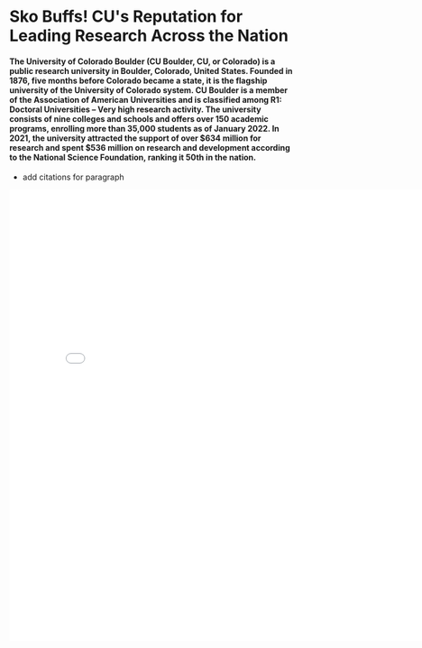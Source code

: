 # Sko Buffs! CU's Reputation for Leading Research Across the Nation

#### The University of Colorado Boulder (CU Boulder, CU, or Colorado) is a public research university in Boulder, Colorado, United States. Founded in 1876, five months before Colorado became a state, it is the flagship university of the University of Colorado system. CU Boulder is a member of the Association of American Universities and is classified among R1: Doctoral Universities – Very high research activity. The university consists of nine colleges and schools and offers over 150 academic programs, enrolling more than 35,000 students as of January 2022. In 2021, the university attracted the support of over $634 million for research and spent $536 million on research and development according to the National Science Foundation, ranking it 50th in the nation.

* add citations for paragraph

<embed type="text/html" src="cu.html" width="800" height="800">